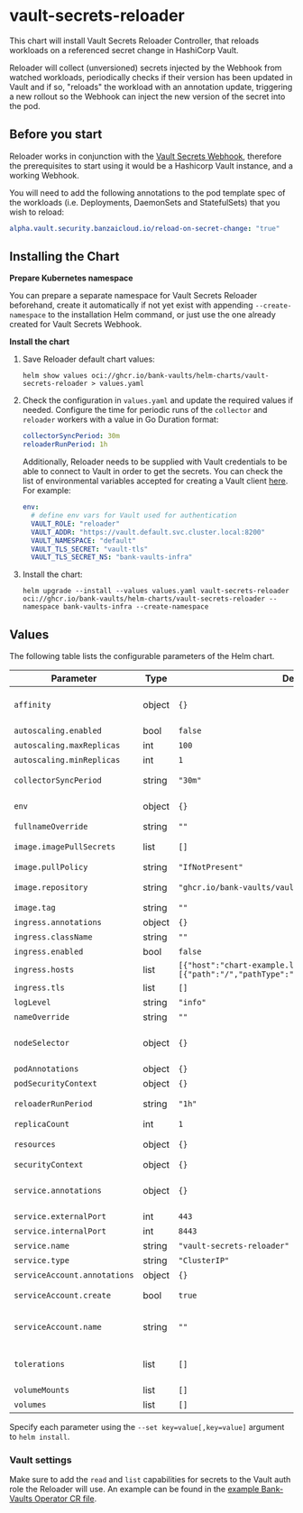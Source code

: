 # vault-secrets-reloader

This chart will install Vault Secrets Reloader Controller, that reloads workloads on a referenced secret change in HashiCorp Vault.

Reloader will collect (unversioned) secrets injected by the Webhook from watched workloads, periodically checks if their version has been updated in Vault and if so, "reloads" the workload with an annotation update, triggering a new rollout so the Webhook can inject the new version of the secret into the pod.

## Before you start

Reloader works in conjunction with the [Vault Secrets Webhook](https://github.com/bank-vaults/vault-secrets-webhook), therefore the prerequisites to start using it would be a Hashicorp Vault instance, and a working Webhook.

You will need to add the following annotations to the pod template spec of the workloads (i.e. Deployments, DaemonSets and StatefulSets) that you wish to reload:

```yaml
alpha.vault.security.banzaicloud.io/reload-on-secret-change: "true"
```

## Installing the Chart

**Prepare Kubernetes namespace**

You can prepare a separate namespace for Vault Secrets Reloader beforehand, create it automatically if not yet exist with appending `--create-namespace` to the installation Helm command, or just use the one already created for Vault Secrets Webhook.

**Install the chart**

1. Save Reloader default chart values:

	```shell
	helm show values oci://ghcr.io/bank-vaults/helm-charts/vault-secrets-reloader > values.yaml
	```

2. Check the configuration in `values.yaml` and update the required values if needed. Configure the time for periodic runs of the `collector` and `reloader` workers with a value in Go Duration format:

	```yaml
	collectorSyncPeriod: 30m
	reloaderRunPeriod: 1h
	```

	Additionally, Reloader needs to be supplied with Vault credentials to be able to connect to Vault in order to get the secrets. You can check the list of environmental variables accepted for creating a Vault client [here](https://developer.hashicorp.com/vault/docs/commands#environment-variables). For example:

	```yaml
	env:
	  # define env vars for Vault used for authentication
	  VAULT_ROLE: "reloader"
	  VAULT_ADDR: "https://vault.default.svc.cluster.local:8200"
	  VAULT_NAMESPACE: "default"
	  VAULT_TLS_SECRET: "vault-tls"
	  VAULT_TLS_SECRET_NS: "bank-vaults-infra"
	```

3. Install the chart:

	```shell
	helm upgrade --install --values values.yaml vault-secrets-reloader oci://ghcr.io/bank-vaults/helm-charts/vault-secrets-reloader --namespace bank-vaults-infra --create-namespace
	```

## Values

The following table lists the configurable parameters of the Helm chart.

| Parameter | Type | Default | Description |
| --- | ---- | ------- | ----------- |
| `affinity` | object | `{}` | Node affinity settings for the pods. Check: https://kubernetes.io/docs/concepts/scheduling-eviction/assign-pod-node/ |
| `autoscaling.enabled` | bool | `false` | Enable Reloader horizontal pod autoscaling |
| `autoscaling.maxReplicas` | int | `100` | Maximum number of replicas |
| `autoscaling.minReplicas` | int | `1` | Minimum number of replicas |
| `collectorSyncPeriod` | string | `"30m"` | Time interval for the collector worker to run in Go Duration format |
| `env` | object | `{}` | Environment variables e.g. for Vault authentication |
| `fullnameOverride` | string | `""` | Override app full name |
| `image.imagePullSecrets` | list | `[]` | Container image pull secrets for private repositories |
| `image.pullPolicy` | string | `"IfNotPresent"` | Container image pull policy |
| `image.repository` | string | `"ghcr.io/bank-vaults/vault-secrets-reloader"` | Container image repo that contains the Reloader Controller |
| `image.tag` | string | `""` | Container image tag |
| `ingress.annotations` | object | `{}` | Reloader ingress annotations |
| `ingress.className` | string | `""` | Reloader IngressClass name |
| `ingress.enabled` | bool | `false` | Enable Reloader ingress |
| `ingress.hosts` | list | `[{"host":"chart-example.local","paths":[{"path":"/","pathType":"ImplementationSpecific"}]}]` | Reloader ingress hosts |
| `ingress.tls` | list | `[]` | Reloader ingress tls |
| `logLevel` | string | `"info"` | Log level |
| `nameOverride` | string | `""` | Override app name |
| `nodeSelector` | object | `{}` | Node labels for pod assignment. Check: https://kubernetes.io/docs/concepts/scheduling-eviction/assign-pod-node/#nodeselector |
| `podAnnotations` | object | `{}` | Extra annotations to add to pod metadata |
| `podSecurityContext` | object | `{}` | Pod security context for Reloader deployment |
| `reloaderRunPeriod` | string | `"1h"` | Time interval for the reloader worker to run in Go Duration format |
| `replicaCount` | int | `1` | Number of replicas |
| `resources` | object | `{}` | Resources to request for the deployment and pods |
| `securityContext` | object | `{}` | Pod security context for Reloader containers |
| `service.annotations` | object | `{}` | Reloader service annotations, e.g. if type is AWS LoadBalancer and you want to add security groups |
| `service.externalPort` | int | `443` | Reloader service external port |
| `service.internalPort` | int | `8443` | Reloader service internal port |
| `service.name` | string | `"vault-secrets-reloader"` | Reloader service name |
| `service.type` | string | `"ClusterIP"` | Reloader service type |
| `serviceAccount.annotations` | object | `{}` | Annotations to add to the service account |
| `serviceAccount.create` | bool | `true` | Specifies whether a service account should be created |
| `serviceAccount.name` | string | `""` | The name of the service account to use. If not set and create is true, a name is generated using the fullname template |
| `tolerations` | list | `[]` | List of node tolerations for the pods. Check: https://kubernetes.io/docs/concepts/scheduling-eviction/taint-and-toleration/ |
| `volumeMounts` | list | `[]` | Extra volume mounts for Reloader deployment |
| `volumes` | list | `[]` | Extra volume definitions for Reloader deployment |

Specify each parameter using the `--set key=value[,key=value]` argument to `helm install`.

### Vault settings

Make sure to add the `read` and `list` capabilities for secrets to the Vault auth role the Reloader will use. An example can be found in the [example Bank-Vaults Operator CR file](https://github.com/bank-vaults/vault-secrets-reloader/blob/main/e2e/deploy/vault/vault.yaml#L102).
